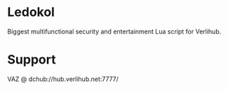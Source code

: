 Ledokol
=======

Biggest multifunctional security and entertainment Lua script for Verlihub.

Support
=======

VAZ @ dchub://hub.verlihub.net:7777/
